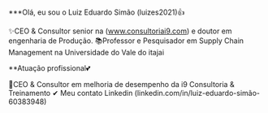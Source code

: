 ***Olá, eu sou o Luiz Eduardo Simão (luizes2021)👍

✨CEO & Consultor senior na (www.consultoriai9.com) e doutor em engenharia de Produção.
📚Professor e Pesquisador em Supply Chain Management na Universidade do Vale do itajai

**Atuação profissional💕

🚀CEO & Consultor em melhoria de desempenho da i9 Consultoria & Treinamento
✔ Meu contato Linkedin (linkedin.com/in/luiz-eduardo-simão-60383948)
